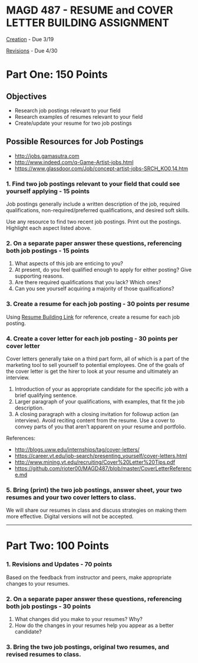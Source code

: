 # MAGD 487 - RESUME and COVER LETTER BUILDING ASSIGNMENT 

[Creation](#part-one-100-points) - Due 3/19

[Revisions](#part-two-100-points) - Due 4/30

# Part One: 150 Points

## Objectives
+ Research job postings relevant to your field
+ Research examples of resumes relevant to your field
+ Create/update your resume for two job postings

## Possible Resources for Job Postings
+ http://jobs.gamasutra.com
+ http://www.indeed.com/q-Game-Artist-jobs.html
+ https://www.glassdoor.com/Job/concept-artist-jobs-SRCH_KO0,14.htm

### 1. Find two job postings relevant to your field that could see yourself applying - 15 points
Job postings generally include a written description of the job, required qualifications, non-required/preferred qualifications, and desired soft skills.

Use any resource to find two recent job postings. Print out the postings. Highlight each aspect listed above.

### 2. On a separate paper answer these questions, referencing both job postings - 15 points
1. What aspects of this job are enticing to you?
2. At present, do you feel qualified enough to apply for either posting? Give supporting reasons. 
3. Are there required qualifications that you lack? Which ones?
4. Can you see yourself acquiring a majority of those qualifications?

### 3. Create a resume for each job posting - 30 points per resume
Using [Resume Building Link](ResumeBuilding.md) for reference, create a resume for each job posting.

### 4. Create a cover letter for each job posting - 30 points per cover letter
Cover letters generally take on a third part form, all of which is a part of the marketing tool to sell yourself to potential employees. One of the goals of the cover letter is get the hirer to look at your resume and ultimately an interview. 

1. Introduction of your as appropriate candidate for the specific job with a brief qualifying sentence. 
2. Larger paragraph of your qualifications, with examples, that fit the job description. 
3. A closing paragraph with a closing invitation for followup action (an interview). 
Avoid reciting content from the resume. Use a cover to convey parts of you that aren’t apparent on your resume and portfolio.

References:
+ http://blogs.uww.edu/internships/tag/cover-letters/
+ https://career.vt.edu/job-search/presenting_yourself/cover-letters.html
+ http://www.mining.vt.edu/recruiting/Cover%20Letter%20Tips.pdf
+ https://github.com/rioter00/MAGD487/blob/master/CoverLetterReference.md
### 5. Bring (print) the two job postings, answer sheet, your two resumes and your two cover letters to class.
We will share our resumes in class and discuss strategies on making them more effective. Digital versions will not be accepted.


* * *

# Part Two: 100 Points

### 1. Revisions and Updates - 70 points
Based on the feedback from instructor and peers, make appropriate changes to your resumes. 

### 2. On a separate paper answer these questions, referencing both job postings - 30 points
1. What changes did you make to your resumes? Why?
2. How do the changes in your resumes help you appear as a better candidate?

### 3. Bring the two job postings, original two resumes, and revised resumes to class.
